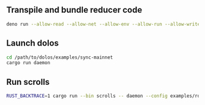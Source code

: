 ## Transpile and bundle reducer code
```bash
deno run --allow-read --allow-net --allow-env --allow-run --allow-write  build.ts
```

## Launch dolos
```bash
cd /path/to/dolos/examples/sync-mainnet
cargo run daemon
```

## Run scrolls
```bash
RUST_BACKTRACE=1 cargo run --bin scrolls -- daemon --config examples/rdbms/daemon.toml
```